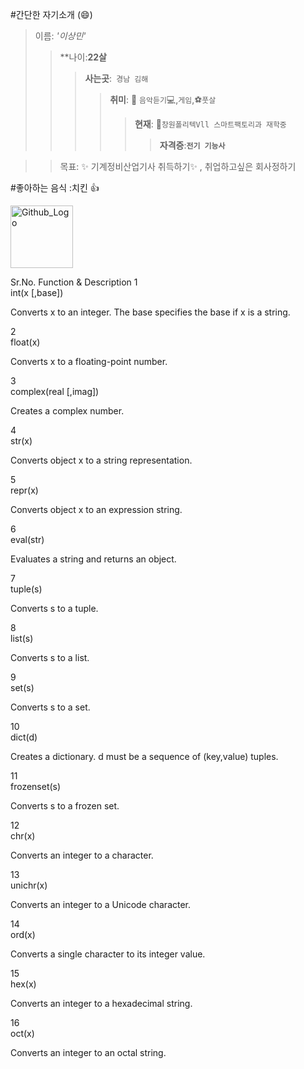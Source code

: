 
#간단한 자기소개
(:smile:)
>이름: _'이상민'_
 >>**나이:__22살__
 >>>**사는곳**:` 경남 김해`
 >>>>**취미**: :musical_note: `음악듣기`:computer:,`게임`,:soccer:`풋살`
 >>>>> **현재**: :school:`창원폴리텍Vll 스마트팩토리과 재학중`
 >>>>>>**자격증**:__`전기 기능사`__

>>목표: :sparkles: 기계정비산업기사 취득하기:sparkles: , 취업하고싶은 회사정하기

#좋아하는 음식 :치킨 :+1:  



<img src="https://media.istockphoto.com/photos/plate-of-fried-chicken-on-blue-plaid-towel-picture-id452813985" width="100px" height="100px" title="Github_Logo"></img>

Sr.No.	Function & Description
1	
int(x [,base])

Converts x to an integer. The base specifies the base if x is a string.

2	
float(x)

Converts x to a floating-point number.

3	
complex(real [,imag])

Creates a complex number.

4	
str(x)

Converts object x to a string representation.

5	
repr(x)

Converts object x to an expression string.

6	
eval(str)

Evaluates a string and returns an object.

7	
tuple(s)

Converts s to a tuple.

8	
list(s)

Converts s to a list.

9	
set(s)

Converts s to a set.

10	
dict(d)

Creates a dictionary. d must be a sequence of (key,value) tuples.

11	
frozenset(s)

Converts s to a frozen set.

12	
chr(x)

Converts an integer to a character.

13	
unichr(x)

Converts an integer to a Unicode character.

14	
ord(x)

Converts a single character to its integer value.

15	
hex(x)

Converts an integer to a hexadecimal string.

16	
oct(x)

Converts an integer to an octal string.
